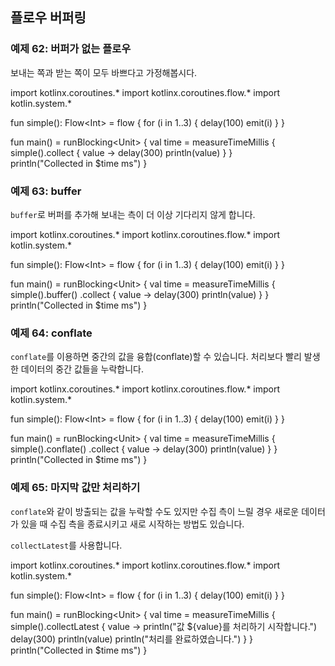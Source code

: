 ## 플로우 버퍼링

### 예제 62: 버퍼가 없는 플로우

보내는 쪽과 받는 쪽이 모두 바쁘다고 가정해봅시다.

<div class="kotlin-playground" >
import kotlinx.coroutines.*
import kotlinx.coroutines.flow.*
import kotlin.system.*

fun simple(): Flow&lt;Int&gt; = flow {
    for (i in 1..3) {
        delay(100)
        emit(i)
    }
}

fun main() = runBlocking&lt;Unit&gt; { 
    val time = measureTimeMillis {
        simple().collect { value -> 
            delay(300)
            println(value) 
        } 
    }   
    println("Collected in $time ms")
}
</div>

### 예제 63: buffer

`buffer`로 버퍼를 추가해 보내는 측이 더 이상 기다리지 않게 합니다.

<div class="kotlin-playground" >
import kotlinx.coroutines.*
import kotlinx.coroutines.flow.*
import kotlin.system.*

fun simple(): Flow&lt;Int&gt; = flow {
    for (i in 1..3) {
        delay(100)
        emit(i)
    }
}

fun main() = runBlocking&lt;Unit&gt; { 
    val time = measureTimeMillis {
        simple().buffer()
            .collect { value -> 
                delay(300)
                println(value) 
            } 
    }   
    println("Collected in $time ms")
}
</div>

### 예제 64: conflate

`conflate`를 이용하면 중간의 값을 융합(conflate)할 수 있습니다. 처리보다 빨리 발생한  데이터의 중간 값들을 누락합니다.

<div class="kotlin-playground" >
import kotlinx.coroutines.*
import kotlinx.coroutines.flow.*
import kotlin.system.*

fun simple(): Flow&lt;Int&gt; = flow {
    for (i in 1..3) {
        delay(100)
        emit(i)
    }
}

fun main() = runBlocking&lt;Unit&gt; { 
    val time = measureTimeMillis {
        simple().conflate()
            .collect { value -> 
                delay(300)
                println(value) 
            } 
    }   
    println("Collected in $time ms")
}
</div>

### 예제 65: 마지막 값만 처리하기

`conflate`와 같이 방출되는 값을 누락할 수도 있지만 수집 측이 느릴 경우 새로운 데이터가 있을 때 수집 측을 종료시키고 새로 시작하는 방법도 있습니다.

`collectLatest`를 사용합니다.

<div class="kotlin-playground" >
import kotlinx.coroutines.*
import kotlinx.coroutines.flow.*
import kotlin.system.*

fun simple(): Flow&lt;Int&gt; = flow {
    for (i in 1..3) {
        delay(100)
        emit(i)
    }
}

fun main() = runBlocking&lt;Unit&gt; { 
    val time = measureTimeMillis {
        simple().collectLatest { value -> 
            println("값 ${value}를 처리하기 시작합니다.")
            delay(300)
            println(value) 
            println("처리를 완료하였습니다.")
        } 
    }   
    println("Collected in $time ms")
}
</div>